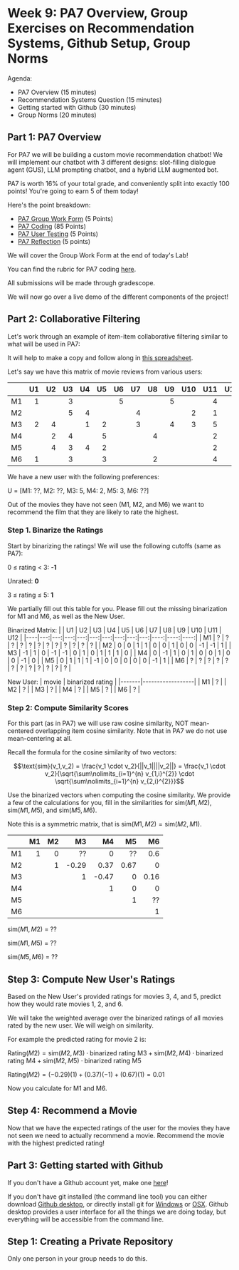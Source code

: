 # Week 9: PA7 Overview, Group Exercises on Recommendation Systems, Github Setup, Group Norms

Agenda:
 - PA7 Overview (15 minutes)
 - Recommendation Systems Question (15 minutes)
 - Getting started with Github (30 minutes)
 - Group Norms (20 minutes)

## Part 1: PA7 Overview

For PA7 we will be building a custom movie recommendation chatbot!  We will implement our chatbot with 3 different designs: slot-filling dialogue agent (GUS), LLM prompting chatbot, and a hybrid LLM augmented bot.

PA7 is worth 16\% of your total grade, and conveniently split into exactly 100 points!  You're going to earn 5 of them today!

Here's the point breakdown:
 - [PA7 Group Work Form](https://docs.google.com/document/d/12G0x5YhdnO6qaR2RHvKaTGUG6k2pYj3-PRLZSE0BsPY/edit?usp=sharing) (5 Points)
 - [PA7 Coding](https://docs.google.com/spreadsheets/d/1MXqnPk60nwNWoNQQcLK2rTWIolZsi8u8pmQx31ewh8Y/edit#gid=2094045160) (85 Points)
 - [PA7 User Testing](https://docs.google.com/document/d/1liX4MC5qfBceQB0oCPICgxnRmoH0RKfdq5jmwsp7wRw/edit#heading=h.k5axkkjlu35) (5 Points)
 - [PA7 Reflection](https://docs.google.com/document/d/1gDKuWzuI3f6Nmue60UqoESsrWIzRK62GmdKRh1_y_DM/edit#heading=h.90ic4jpslfqf) (5 points)

 We will cover the Group Work Form at the end of today's Lab!

You can find the rubric for PA7 coding [here](https://docs.google.com/spreadsheets/d/1MXqnPk60nwNWoNQQcLK2rTWIolZsi8u8pmQx31ewh8Y/edit#gid=2094045160).

All submissions will be made through gradescope.

We will now go over a live demo of the different components of the project!

## Part 2: Collaborative Filtering

Let's work through an example of item-item collaborative filtering similar to what will be used in PA7:

It will help to make a copy and follow along in [this spreadsheet](https://docs.google.com/spreadsheets/d/1RalPHyrnGHc3dGnDVzAZNZG4uNiZxrcMiO--Xo8awsw/edit#gid=0).

Let's say we have this matrix of movie reviews from various users:

|    | U1 | U2 | U3 | U4 | U5 | U6 | U7 | U8 | U9 | U10 | U11 | U12 |
|----|---:|---:|---:|---:|---:|---:|---:|---:|---:|----:|----:|----:|
| M1 |  1 |    |  3 |    |    |  5 |    |    |  5 |     |   4 |     |
| M2 |    |    |  5 |  4 |    |    |  4 |    |    |   2 |   1 |   3 |
| M3 |  2 |  4 |    |  1 |  2 |    |  3 |    |  4 |   3 |   5 |     |
| M4 |    |  2 |  4 |    |  5 |    |    |  4 |    |     |   2 |     |
| M5 |    |  4 |  3 |  4 |  2 |    |    |    |    |     |   2 |   5 |
| M6 |  1 |    |  3 |    |  3 |    |    |  2 |    |     |   4 |     |

We have a new user with the following preferences:

U = [M1: ??, M2: ??, M3: 5, M4: 2, M5: 3, M6: ??]

Out of the movies they have not seen (M1, M2, and M6) we want to recommend the film that they are likely to rate the highest.

### Step 1.  Binarize the Ratings

Start by binarizing the ratings!  We will use the following cutoffs (same as PA7):

0 $\leq$ rating $\lt$ 3: **-1**

Unrated: **0**

3 $\leq$ rating $\leq$ 5: **1**

We partially fill out this table for you.  Please fill out the missing binarization for M1 and M6, as well as the New User.

Binarized Matrix:
|    | U1 | U2 | U3 | U4 | U5 | U6 | U7 | U8 | U9 | U10 | U11 | U12 |
|----|---:|---:|---:|---:|---:|---:|---:|---:|---:|----:|----:|----:|
| M1 |  ? |  ? |  ? |  ? |  ? |  ? |  ? |  ? |  ? |   ? |   ? |   ? |
| M2 |  0 |  0 |  1 |  1 |  0 |  0 |  1 |  0 |  0 |  -1 |  -1 |   1 |
| M3 | -1 |  1 |  0 | -1 | -1 |  0 |  1 |  0 |  1 |   1 |   1 |   0 |
| M4 |  0 | -1 |  1 |  0 |  1 |  0 |  0 |  1 |  0 |   0 |  -1 |   0 |
| M5 |  0 |  1 |  1 |  1 | -1 |  0 |  0 |  0 |  0 |   0 |  -1 |   1 |
| M6 |  ? |  ? |  ? |  ? |  ? |  ? |  ? |  ? |  ? |   ? |   ? |   ? |


New User:
| movie | binarized rating |
|-------|------------------|
|    M1 |                ? |
|    M2 |                ? |
|    M3 |                ? |
|    M4 |                ? |
|    M5 |                ? |
|    M6 |                ? |


### Step 2: Compute Similarity Scores

For this part (as in PA7) we will use raw cosine similarity, NOT mean-centered overlapping item cosine similarity.  Note that in PA7 we do not use mean-centering at all.

Recall the formula for the cosine similarity of two vectors:

$$\text{sim}(v_1,v_2) = \frac{v_1 \cdot v_2}{||v_1||||v_2||} = \frac{v_1 \cdot v_2}{\sqrt{\sum\nolimits_{i=1}^{n} v_{1,i}^{2}} \cdot \sqrt{\sum\nolimits_{i=1}^{n} v_{2,i}^{2}}}$$

Use the binarized vectors when computing the cosine similarity.  We provide a few of the calculations for you, fill in the similarities for $\text{sim}(M1, M2)$, $\text{sim}(M1, M5)$, and $\text{sim}(M5, M6)$.

Note this is a symmetric matrix, that is $\text{sim}(M1,M2) = \text{sim}(M2,M1)$.

|    | M1 | M2 |            M3 |           M4 |           M5 |          M6 |
|----|---:|---:|--------------:|-------------:|-------------:|------------:|
| M1 |  1 |  0 |            ?? |            0 |           ?? |         0.6 |
| M2 |    |  1 | -0.29 | 0.37 | 0.67 |           0 |
| M3 |    |    |             1 | -0.47 |            0 | 0.16 |
| M4 |    |    |               |            1 |            0 |           0 |
| M5 |    |    |               |              |            1 |          ?? |
| M6 |    |    |               |              |              |           1 |

$\text{sim}(M1, M2)$ = ??

$\text{sim}(M1, M5)$ = ??

$\text{sim}(M5, M6)$ = ??

## Step 3: Compute New User's Ratings

Based on the New User's provided ratings for movies 3, 4, and 5, predict how they would rate movies 1, 2, and 6.

We will take the weighted average over the binarized ratings of all movies rated by the new user.  We will weigh on similarity.

For example the predicted rating for movie 2 is:

$\text{Rating}(M2) = \text{sim}(M2,M3) \cdot \text{binarized rating M3} + \text{sim}(M2,M4) \cdot \text{binarized rating M4} + \text{sim}(M2,M5) \cdot \text{binarized rating M5}$

$\text{Rating}(M2) = (-0.29)(1) + (0.37)(-1) + (0.67)(1) = 0.01$

Now you calculate for M1 and M6.

## Step 4: Recommend a Movie

Now that we have the expected ratings of the user for the movies they have not seen we need to actually recommend a movie.  Recommend the movie with the highest predicted rating!

## Part 3: Getting started with Github

If you don't have a Github account yet, make one [here](https://github.com/)!

If you don't have git installed (the command line tool) you can either download [Github desktop](https://desktop.github.com), or directly install git for [Windows](https://git-scm.com/download/win) or [OSX](https://git-scm.com/book/en/v2/Getting-Started-Installing-Git).  Github desktop provides a user interface for all the things we are doing today, but everything will be accessible from the command line.

## Step 1: Creating a Private Repository

Only one person in your group needs to do this.  